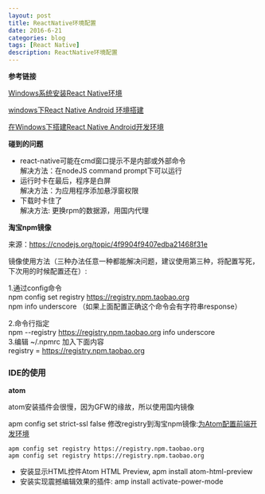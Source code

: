 ```yaml
---
layout: post
title: ReactNative环境配置
date: 2016-6-21
categories: blog
tags: [React Native]
description: ReactNative环境配置
---
```


**参考链接**

[Windows系统安装React Native环境](http://www.lcode.org/%e5%8f%b2%e4%b8%8a%e6%9c%80%e8%af%a6%e7%bb%86windows%e7%89%88%e6%9c%ac%e6%90%ad%e5%bb%ba%e5%ae%89%e8%a3%85react-native%e7%8e%af%e5%a2%83%e9%85%8d%e7%bd%ae/)

[windows下React Native Android 环境搭建](http://blog.leanote.com/post/skuare520/841121f15ace)

[在Windows下搭建React Native Android开发环境](http://bbs.reactnative.cn/topic/10/%E5%9C%A8windows%E4%B8%8B%E6%90%AD%E5%BB%BAreact-native-android%E5%BC%80%E5%8F%91%E7%8E%AF%E5%A2%83)


**碰到的问题** 

- react-native可能在cmd窗口提示不是内部或外部命令            
解决方法：在nodeJS command prompt下可以运行 
- 运行时卡在最后，程序是白屏              
解决方法：为应用程序添加悬浮窗权限  
- 下载时卡住了                 
解决方法: 更换rpm的数据源，用国内代理  


**淘宝npm镜像**

来源：https://cnodejs.org/topic/4f9904f9407edba21468f31e
 
镜像使用方法（三种办法任意一种都能解决问题，建议使用第三种，将配置写死，下次用的时候配置还在）:
 
1.通过config命令           
 npm config set registry https://registry.npm.taobao.org             
npm info underscore （如果上面配置正确这个命令会有字符串response）      

2.命令行指定            
 npm --registry https://registry.npm.taobao.org info underscore            
3.编辑 ~/.npmrc 加入下面内容              
 registry = https://registry.npm.taobao.org                 


### IDE的使用 

**atom** 

atom安装插件会很慢，因为GFW的缘故，所以使用国内镜像 

apm config set strict-ssl false
修改registry到淘宝npm镜像:[为Atom配置前端开发环境](http://leftstick.github.io/tech/2015/07/01/setup-frontend-env-with-atom)

```
apm config set registry https://registry.npm.taobao.org
apm config set registry https://registry.npm.taobao.org
```

- 安装显示HTML控件Atom HTML Preview, apm install atom-html-preview
- 安装实现震撼编辑效果的插件: amp install activate-power-mode 



